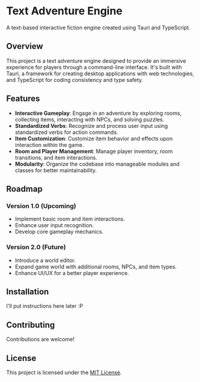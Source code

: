# Text Adventure Engine

A text-based interactive fiction engine created using Tauri and TypeScript.

## Overview

This project is a text adventure engine designed to provide an immersive experience for players through a command-line interface. It's built with Tauri, a framework for creating desktop applications with web technologies, and TypeScript for coding consistency and type safety.

## Features

- **Interactive Gameplay**: Engage in an adventure by exploring rooms, collecting items, interacting with NPCs, and solving puzzles.
- **Standardized Verbs**: Recognize and process user input using standardized verbs for action commands.
- **Item Customization**: Customize item behavior and effects upon interaction within the game.
- **Room and Player Management**: Manage player inventory, room transitions, and item interactions.
- **Modularity**: Organize the codebase into manageable modules and classes for better maintainability.

## Roadmap

### Version 1.0 (Upcoming)
- Implement basic room and item interactions.
- Enhance user input recognition.
- Develop core gameplay mechanics.

### Version 2.0 (Future)
- Introduce a world editor.
- Expand game world with additional rooms, NPCs, and item types.
- Enhance UI/UX for a better player experience.

## Installation

I'll put instructions here later :P

## Contributing

Contributions are welcome!

## License

This project is licensed under the [MIT License](LICENSE).
